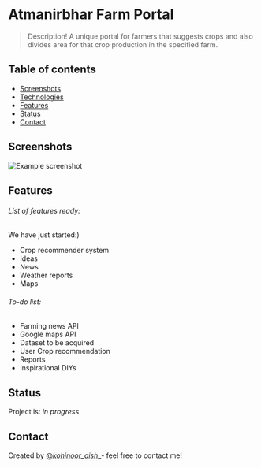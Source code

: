 # Atmanirbhar Farm Portal
> Description!
> A unique portal for farmers that suggests crops and also divides
  area for that crop production in the specified farm.

## Table of contents
* [Screenshots](#screenshots)
* [Technologies](#technologies)
* [Features](#features)
* [Status](#status)
* [Contact](#contact)

## Screenshots
![Example screenshot](./img/screenshot.png)

## Features
###### List of features ready: 
We have just started:)
* Crop recommender system
* Ideas
* News
* Weather reports
* Maps

###### To-do list:
* Farming news API
* Google maps API
* Dataset to be acquired
* User Crop recommendation
* Reports
* Inspirational DIYs

## Status
Project is: _in progress_

## Contact
Created by [@_kohinoor_aish__](https://www.linkedin.com/in/aishwarya-phirke-b3a50b145/)- feel free to contact me!
